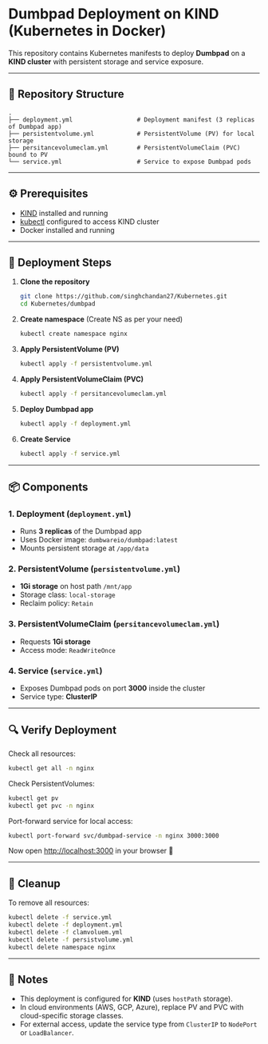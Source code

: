 # Dumbpad Deployment on KIND (Kubernetes in Docker)

This repository contains Kubernetes manifests to deploy **Dumbpad** on a **KIND cluster** with persistent storage and service exposure.

---

## 📂 Repository Structure
```
.
├── deployment.yml                  # Deployment manifest (3 replicas of Dumbpad app)
├── persistentvolume.yml            # PersistentVolume (PV) for local storage
├── persitancevolumeclam.yml        # PersistentVolumeClaim (PVC) bound to PV
└── service.yml                     # Service to expose Dumbpad pods
```

---

## ⚙️ Prerequisites

- [KIND](https://kind.sigs.k8s.io/) installed and running  
- [kubectl](https://kubernetes.io/docs/tasks/tools/) configured to access KIND cluster  
- Docker installed and running  

---

## 🚀 Deployment Steps

1. **Clone the repository**
   ```bash
   git clone https://github.com/singhchandan27/Kubernetes.git
   cd Kubernetes/dumbpad
   ```

2. **Create namespace** (Create NS as per your need)
   ```bash
   kubectl create namespace nginx
   ```

3. **Apply PersistentVolume (PV)**
   ```bash
   kubectl apply -f persistentvolume.yml
   ```

4. **Apply PersistentVolumeClaim (PVC)**
   ```bash
   kubectl apply -f persitancevolumeclam.yml
   ```

5. **Deploy Dumbpad app**
   ```bash
   kubectl apply -f deployment.yml
   ```

6. **Create Service**
   ```bash
   kubectl apply -f service.yml
   ```

---

## 📦 Components

### 1. Deployment (`deployment.yml`)
- Runs **3 replicas** of the Dumbpad app  
- Uses Docker image: `dumbwareio/dumbpad:latest`  
- Mounts persistent storage at `/app/data`  

### 2. PersistentVolume (`persistentvolume.yml`)
- **1Gi storage** on host path `/mnt/app`  
- Storage class: `local-storage`  
- Reclaim policy: `Retain`  

### 3. PersistentVolumeClaim (`persitancevolumeclam.yml`)
- Requests **1Gi storage**  
- Access mode: `ReadWriteOnce`  

### 4. Service (`service.yml`)
- Exposes Dumbpad pods on port **3000** inside the cluster  
- Service type: **ClusterIP**  

---

## 🔍 Verify Deployment

Check all resources:
```bash
kubectl get all -n nginx
```

Check PersistentVolumes:
```bash
kubectl get pv
kubectl get pvc -n nginx
```

Port-forward service for local access:
```bash
kubectl port-forward svc/dumbpad-service -n nginx 3000:3000
```

Now open [http://localhost:3000](http://localhost:3000) in your browser 🎉  

---

## 🧹 Cleanup

To remove all resources:
```bash
kubectl delete -f service.yml
kubectl delete -f deployment.yml
kubectl delete -f clamvoluem.yml
kubectl delete -f persistvolume.yml
kubectl delete namespace nginx
```

---

## 📌 Notes

- This deployment is configured for **KIND** (uses `hostPath` storage).  
- In cloud environments (AWS, GCP, Azure), replace PV and PVC with cloud-specific storage classes.  
- For external access, update the service type from `ClusterIP` to `NodePort` or `LoadBalancer`.  
